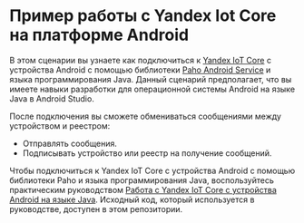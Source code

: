 # Пример работы с Yandex Iot Core на платформе Android

В этом сценарии вы узнаете как подключиться к [Yandex IoT Core](https://yandex.cloud/ru/docs/tutorials/iot/) с устройства Android с помощью библиотеки [Paho Android Service](https://github.com/eclipse/paho.mqtt.android) и языка программирования Java. Данный сценарий предполагает, что вы имеете навыки разработки для операционной системы Android на языке Java в Android Studio.

После подключения вы сможете обмениваться сообщениями между устройством и реестром:
* Отправлять сообщения.
* Подписывать устройство или реестр на получение сообщений.

Чтобы подключиться к Yandex IoT Core с устройства Android с помощью библиотеки Paho и языка программирования Java, воспользуйтесь практическим руководством [Работа с Yandex IoT Core с устройства Android на языке Java](https://yandex.cloud/ru/docs/tutorials/iot/android-java). Исходный код, который используется в руководстве, доступен в этом репозитории.
